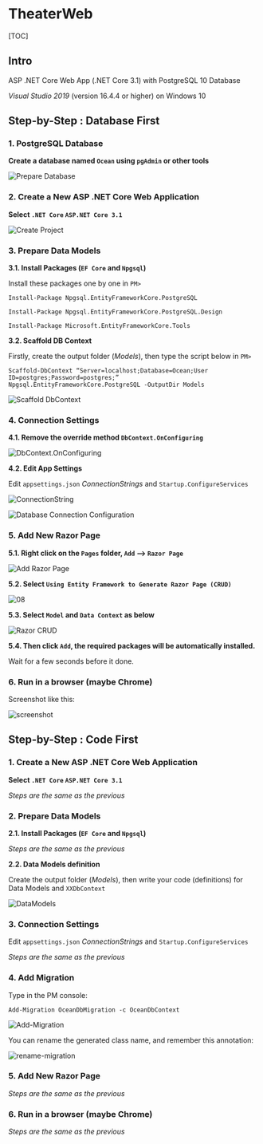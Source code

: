 # TheaterWeb #

[TOC]

## Intro ## 

ASP .NET Core Web App (.NET Core 3.1) with PostgreSQL 10 Database

*Visual Studio 2019* (version 16.4.4 or higher) on Windows 10



## Step-by-Step : Database First  ##

### 1. PostgreSQL Database ###

**Create a database named `Ocean` using `pgAdmin` or other tools**

![Prepare Database](imgs/00.png) 



### 2. Create a New ASP .NET Core Web Application ###

**Select `.NET Core` `ASP.NET Core 3.1`**

![Create Project](imgs/01.png)



### 3. Prepare Data Models ###



**3.1. Install Packages (`EF Core` and `Npgsql`)**



Install these packages one by one in `PM>`

```
Install-Package Npgsql.EntityFrameworkCore.PostgreSQL

Install-Package Npgsql.EntityFrameworkCore.PostgreSQL.Design

Install-Package Microsoft.EntityFrameworkCore.Tools
```



**3.2. Scaffold DB Context**



Firstly, create the output folder (*Models*), then type the script below in `PM>`



```
Scaffold-DbContext “Server=localhost;Database=Ocean;User ID=postgres;Password=postgres;” 
Npgsql.EntityFrameworkCore.PostgreSQL -OutputDir Models
```



![Scaffold DbContext](imgs/03.png)



### 4. Connection Settings ###



**4.1. Remove the override method `DbContext.OnConfiguring`**



![DbContext.OnConfiguring](imgs/04.png)



**4.2. Edit App Settings**



Edit `appsettings.json` *ConnectionStrings* and `Startup.ConfigureServices`



![ConnectionString](imgs/05.png)

![Database Connection Configuration](imgs/06.png)



### 5. Add New Razor Page ###

**5.1. Right click on the `Pages` folder, `Add` --> `Razor Page`**

![Add Razor Page](imgs/07.png)



**5.2. Select `Using Entity Framework to Generate Razor Page (CRUD)`**

![08](imgs/08.png)



**5.3. Select `Model` and `Data Context` as below**

![Razor CRUD](imgs/09.png)



**5.4. Then click `Add`, the required packages will be automatically installed.**

Wait for a few seconds before it done.

### 6. Run in a browser (maybe Chrome) ###



Screenshot like this:

![screenshot](imgs/10.png)

## Step-by-Step : Code First  ##

### 1. Create a New ASP .NET Core Web Application ###



**Select `.NET Core` `ASP.NET Core 3.1`**



*Steps are the same as the previous*



### 2. Prepare Data Models ###



**2.1. Install Packages (`EF Core` and `Npgsql`)**



*Steps are the same as the previous*



**2.2. Data Models definition**



Create the output folder (*Models*), then write your code (definitions) for Data Models and  `XXDbContext` 



![DataModels](imgs/11.png)



### 3. Connection Settings ###

Edit `appsettings.json` *ConnectionStrings* and `Startup.ConfigureServices`



*Steps are the same as the previous*



### 4. Add Migration ###



Type in the PM console:



```
Add-Migration OceanDbMigration -c OceanDbContext
```



![Add-Migration](imgs/12.png)



You can rename the generated class name, and remember this annotation:



![rename-migration](imgs/13.png)



### 5. Add New Razor Page ###



*Steps are the same as the previous*



### 6. Run in a browser (maybe Chrome) ###

*Steps are the same as the previous*

